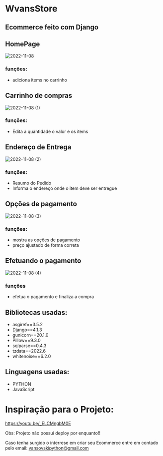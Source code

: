 # WvansStore
## Ecommerce feito com Django

## HomePage
![2022-11-08](https://user-images.githubusercontent.com/116174741/200702279-6ccef719-3581-4ca2-9db6-6ec99cd97467.png)
### funções:
  - adiciona items no carrinho


## Carrinho de compras
![2022-11-08 (1)](https://user-images.githubusercontent.com/116174741/200702505-0bd0ef5b-50a3-44cd-a6be-64d1465e7914.png)
### funções:
  - Edita a quantidade o valor e os items 
 
 ## Endereço de Entrega
 ![2022-11-08 (2)](https://user-images.githubusercontent.com/116174741/200702520-1e04dd80-67d5-4f20-97e0-8135ba9f8827.png)
### funções:
  - Resumo do Pedido
  - Informa o endereço onde o item deve ser entregue
  
## Opções de pagamento
![2022-11-08 (3)](https://user-images.githubusercontent.com/116174741/200702523-cb287ece-8c55-4c1f-b9f7-36153b3acebc.png)
### funções:
  - mostra as opções de pagamento
  - preço ajustado de forma correta
  
## Efetuando o pagamento
![2022-11-08 (4)](https://user-images.githubusercontent.com/116174741/200702531-b241a2f3-fad3-4d98-99db-03c74c863100.png)
### funções
  - efetua o pagamento e finaliza a compra
  
  ## Bibliotecas usadas:
   - asgiref==3.5.2
   - Django==4.1.3
   - gunicorn==20.1.0
   - Pillow==9.3.0
   - sqlparse==0.4.3
   - tzdata==2022.6
   - whitenoise==6.2.0
   
   
## Linguagens usadas:
  - PYTHON
  - JavaScript
  
# Inspiração para o Projeto:
  https://youtu.be/_ELCMngbM0E
  
  
  
Obs: Projeto não possui deploy por enquanto!!

Caso tenha surgido o interrese em criar seu Ecommerce entre em contado pelo email: vansovskipython@gmail.com 

